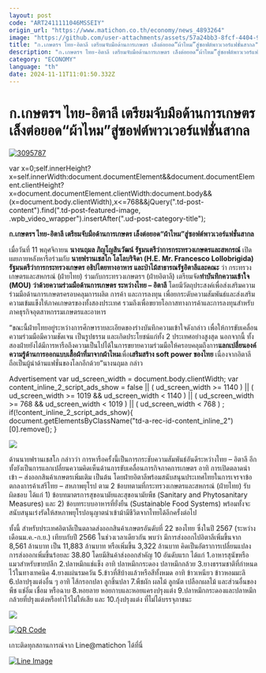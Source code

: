 ```yaml
---
layout: post
code: "ART2411111046MSSEIY"
origin_url: "https://www.matichon.co.th/economy/news_4893264"
image: "https://github.com/user-attachments/assets/57a24bb3-8fcf-4404-9b69-3baa0abdb695"
title: "ก.เกษตรฯ ไทย-อิตาลี เตรียมจับมือด้านการเกษตร เล็งต่อยอด“ผ้าไหม”สู่ซอฟต์พาวเวอร์แฟชั่นสากล"
description: "ก.เกษตรฯ ไทย-อิตาลี เตรียมจับมือด้านการเกษตร เล็งต่อยอด“ผ้าไหม”สู่ซอฟต์พาวเวอร์แฟชั่นสากล"
category: "ECONOMY"
language: "th"
date: 2024-11-11T11:01:50.332Z
---
```


# ก.เกษตรฯ ไทย-อิตาลี เตรียมจับมือด้านการเกษตร เล็งต่อยอด“ผ้าไหม”สู่ซอฟต์พาวเวอร์แฟชั่นสากล

[![](https://www.matichon.co.th/wp-content/uploads/2024/11/3095787.jpg "3095787")](https://www.matichon.co.th/wp-content/uploads/2024/11/3095787.jpg)

var x=0;self.innerHeight?x=self.innerWidth:document.documentElement&&document.documentElement.clientHeight?x=document.documentElement.clientWidth:document.body&&(x=document.body.clientWidth),x<=768&&jQuery(".td-post-content").find(".td-post-featured-image, .wpb\_video\_wrapper").insertAfter(".ud-post-category-title");

**ก.เกษตรฯ ไทย-อิตาลี เตรียมจับมือด้านการเกษตร เล็งต่อยอด“ผ้าไหม”สู่ซอฟต์พาวเวอร์แฟชั่นสากล**

เมื่อวันที่ 11 พฤศจิกายน **นางนฤมล ภิญโญสินวัฒน์ รัฐมนตรีว่าการกระทรวงเกษตรและสหกรณ์** เปิดเผยภายหลังหารือร่วมกับ **นายฟรานเชสโก โลโลบริจิดา (H.E. Mr. Francesco Lollobrigida) รัฐมนตรีว่าการกระทรวงเกษตร อธิปไตยทางอาหาร และป่าไม้สาธารณรัฐอิตาลีและคณะ** ว่า กระทรวงเกษตรและสหกรณ์ (ฝ่ายไทย) ร่วมกับกระทรวงเกษตรฯ (ฝ่ายอิตาลี) เตรียมจัด**ทำบันทึกความเข้าใจ (MOU) ว่าด้วยความร่วมมือด้านการเกษตร ระหว่างไทย – อิตาลี** โดยมีวัตถุประสงค์เพื่อส่งเสริมความร่วมมือด้านการเกษตรครอบคลุมการผลิต การค้า และการลงทุน เพื่อยกระดับความสัมพันธ์และส่งเสริมความเข้มแข็งให้ภาคเกษตรของทั้งสองประเทศ รวมถึงเพื่อขยายโอกาสทางการค้าและการลงทุนสำหรับภาคธุรกิจอุตสาหกรรมเกษตรและอาหาร

“ขณะนี้ฝ่ายไทยอยู่ระหว่างการศึกษารายละเอียดของร่างบันทึกความเข้าใจดังกล่าว เพื่อให้การขับเคลื่อนความร่วมมือมีความชัดเจน เป็นรูปธรรม และเกิดประโยชน์แก่ทั้ง 2 ประเทศอย่างสูงสุด นอกจากนี้ ทั้งสองฝ่ายยังได้มีการหารือถึงความเป็นไปได้ในการขยายความร่วมมือให้ครอบคลุมถึงการ**แลกเปลี่ยนองค์ความรู้ด้านการออกแบบเสื้อผ้าที่มาจากผ้าไหม**เพื่อ**เสริมสร้าง soft power ของไทย** เนื่องจากอิตาลีถือเป็นผู้นำด้านแฟชั่นของโลกอีกด้วย”นางนฤมล กล่าว

Advertisement var ud\_screen\_width = document.body.clientWidth; var content\_inline\_2\_script\_ads\_show = false || ( ud\_screen\_width >= 1140 ) || ( ud\_screen\_width >= 1019 && ud\_screen\_width < 1140 ) || ( ud\_screen\_width >= 768 && ud\_screen\_width < 1019 ) || ( ud\_screen\_width < 768 ) ; if(!content\_inline\_2\_script\_ads\_show){ document.getElementsByClassName("td-a-rec-id-content\_inline\_2")\[0\].remove(); }

![](https://www.matichon.co.th/wp-content/uploads/2024/11/3095791.jpg)

ด้านนายฟรานเชสโก กล่าวว่า การหารือครั้งนี้เป็นการกระชับความสัมพันธ์อันดีระหว่างไทย – อิตาลี อีกทั้งยังเป็นการแลกเปลี่ยนความคิดเห็นด้านการขับเคลื่อนภารกิจภาคการเกษตร อาทิ การเปิดตลาดนำเข้า – ส่งออกสินค้าเกษตรเพิ่มเติม เป็นต้น โดยฝ่ายอิตาลีพร้อมสนับสนุนประเทศไทยในการเจรจาข้อตกลงการค้าเสรีไทย – สหภาพยุโรป ตาม 2 ข้อบทตามที่กระทรวงเกษตรและสหกรณ์ (ฝ่ายไทย) รับผิดชอบ ได้แก่ 1) ข้อบทมาตรการสุขอนามัยและสุขอนามัยพืช (Sanitary and Phytosanitary Measures) และ 2) ข้อบทระบบอาหารที่ยั่งยืน (Sustainable Food Systems) พร้อมทั้งจะสนับสนุนเร่งรัดให้สหภาพยุโรปอนุญาตนำเข้าม้ามีชีวิตจากไทยได้อีกครั้งต่อไป

ทั้งนี้ สำหรับประเทศอิตาลีเป็นตลาดส่งออกสินค้าเกษตรอันดับที่ 22 ของไทย ซึ่งในปี 2567 (ระหว่างเดือนม.ค.-ก.ย.) เทียบกับปี 2566 ในช่วงเวลาเดียวกัน พบว่า มีการส่งออกไปอิตาลีเพิ่มขึ้นจาก 8,561 ล้านบาท เป็น 11,883 ล้านบาท หรือเพิ่มขึ้น 3,322 ล้านบาท คิดเป็นอัตราการเปลี่ยนแปลงการส่งออกเพิ่มขึ้นร้อยละ 38.80 โดยมีสินค้าส่งออกสำคัญ 10 อันดับแรก ได้แก่ 1.อาหารสุนัขหรือแมวสำหรับขายปลีก 2.ปลาหมึกแช่แข็ง อาทิ ปลาหมึกกระดอง ปลาหมึกกล้วย 3.ยางธรรมชาติที่กำหนดไว้ในทางเทคนิค 4.ยางแผ่นรมควัน 5.ข้าวที่สีบ้างแล้วหรือสีทั้งหมด อาทิ ข้าวเหนียว ข้าวหอมมะลิ 6.ปลาปรุงแต่งอื่น ๆ อาทิ ไส้กรอกปลา ลูกชิ้นปลา 7.พืชผัก ผลไม้ ลูกนัต เปลือกผลไม้ และส่วนอื่นของพืช แช่อิ่ม เชื่อม หรือฉาบ 8.หอยลาย หอยกาบและหอยแครงปรุงแต่ง 9.ปลาหมึกกระดองและปลาหมึกกล้วยที่ปรุงแต่งหรือทำไว้ไม่ให้เสีย และ 10.กุ้งปรุงแต่ง ที่ไม่ได้บรรจุภาชนะ

![](https://www.matichon.co.th/wp-content/uploads/2024/11/3095788.jpg)

[![QR Code](https://www.matichon.co.th/wp-content/uploads/2023/07/wob1371z.jpg)](https://lin.ee/ht0nDxX)

เกาะติดทุกสถานการณ์จาก Line@matichon ได้ที่นี่

[![Line Image](https://www.matichon.co.th/wp-content/uploads/2023/07/th.png)](https://lin.ee/ht0nDxX)